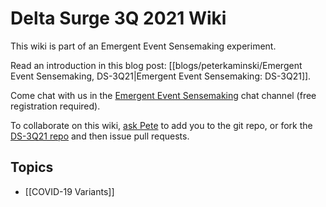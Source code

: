 # Delta Surge 3Q 2021 Wiki

This wiki is part of an Emergent Event Sensemaking experiment.

Read an introduction in this blog post: [[blogs/peterkaminski/Emergent Event Sensemaking, DS-3Q21|Emergent Event Sensemaking: DS-3Q21]].

Come chat with us in the [Emergent Event Sensemaking](https://chat.collectivesensecommons.org/agora/channels/emergent-event-sensemaking) chat channel (free registration required).

To collaborate on this wiki, [ask Pete](mailto:kaminski@istori.com) to add you to the git repo, or fork the [DS-3Q21 repo](https://github.com/Emergent-Event-Sensemaking/DS-3Q21) and then issue pull requests.

## Topics

- [[COVID-19 Variants]]

